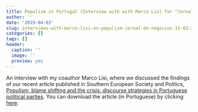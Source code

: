 ```yaml
---
title: Populism in Portugal (Interview with with Marco Lisi for "Jornal de negocios", 15-03-2019)
author: ''
date: '2019-04-03'
slug: interviews-with-marco-lisi-on-populism-jornal-de-negocios-15-03-2019
categories: []
tags: []
header:
  caption: ''
  image: ''
  preview: yes
---
```


An interview with my coauthor Marco Lisi, where we discussed the findings of our recent article published in Southern European Society and Politics, [Populism, blame shifting and the crisis: discourse strategies in Portuguese political parties](https://enricoborghetto.netlify.com/publication/sesp2019/). You can download the article (in Portuguese) by clicking [here](static/pdf/populism_jdn.pdf).
